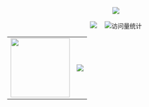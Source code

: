 <div align="center">

<div>
    <a href="https://blog.sunguoqi.com/">
    <img src="https://readme-typing-svg.demolab.com?font=Fira+Code&pause=1000&width=435&lines=给时光以生命，给岁月以文明&center=true&size=27" />
    </a>
</div>

<div>&nbsp;</div>

<div>
    <a href="https://book.2011101.xyz/"><img src="https://img.shields.io/badge/Website-博客-blue" /></a>&emsp;
    <img src="https://komarev.com/ghpvc/?username=jcleng&label=Views&color=0e75b6&style=flat" alt="访问量统计" />
</div>
</div>
<table>
<tr>
  <td><div align="center"> <img height="137px" src="https://github-readme-stats.vercel.app/api?username=jcleng&hide_title=true&hide_border=true&show_icons=trueline_height=21&text_color=fff&icon_color=fff&bg_color=000&theme=graywhite" /> </div></td>
  <td><div align="center"> <img src="https://github-readme-stats.vercel.app/api/top-langs/?username=jcleng&hide_title=true&hide_border=true&layout=compact&langs_count=6&text_color=fff&icon_color=fff&bg_color=000&theme=graywhite" /> </div></td>
</tr>
</table>
